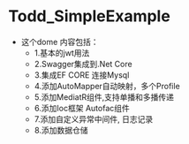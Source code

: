 # Todd_SimpleExample
* 这个dome 内容包括：<br>
   * 1.基本的jwt用法<br>
   * 2.Swagger集成到.Net Core<br>
   * 3.集成EF CORE 连接Mysql<br>
   * 4.添加AutoMapper自动映射，多个Profile
   * 5.添加MediatR组件,支持单播和多播传递
   * 6.添加Ioc框架 Autofac组件
   * 7.添加自定义异常中间件, 日志记录
   * 8.添加数据仓储
